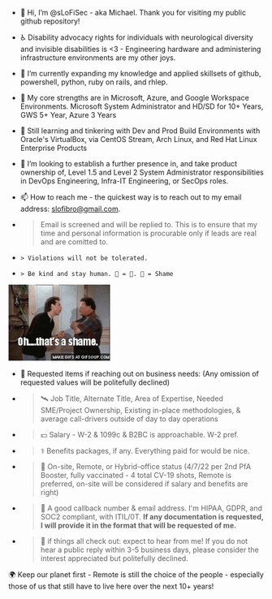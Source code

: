 - 👋 Hi, I’m @sLoFiSec - aka Michael. Thank you for visiting my public github repository!

- ♿ Disability advocacy rights for individuals with neurological diversity and invisible disabilities is <3 -  Engineering hardware and administering infrastructure environments are my other joys.

- 🌱 I’m currently expanding my knowledge and applied skillsets of github, powershell, python, ruby on rails, and rhlep. 

- 💪 My core strengths are in Microsoft, Azure, and Google Workspace Environments. Microsoft System Administrator and HD/SD for 10+ Years, GWS 5+ Year, Azure 3 Years

- 🧠 Still learning and tinkering with Dev and Prod Build Environments with Oracle's VirtualBox, via CentOS Stream, Arch Linux, and Red Hat Linux Enterprise Products

- 💞️ I’m looking to establish a further presence in, and take product ownership of, Level 1.5 and Level 2 System Administrator responsibilities in DevOps Engineering, Infra-IT Engineering, or SecOps roles.

- 📫 How to reach me - the quickest way is to reach out to my email address: slofibro@gmail.com. 

-   > Email is screened and will be replied to. This is to ensure that my time and personal information is procurable only if leads are real and are comitted to.
-     > Violations will not be tolerated. 
-     > Be kind and stay human. 👻 = 🔔. 🔔 = Shame
![](https://github.com/sLoFiSec/first-landing/blob/main/shame.gif)
  
- 🤖 Requested items if reaching out on business needs: (Any omission of requested values will be politefully declined)

-   > 🛰  Job Title, Alternate Title, Area of Expertise, Needed SME/Project Ownership, Existing in-place methodologies, & average call-drivers outside of day to day operations

-   > 💵 Salary - W-2 & 1099c & B2BC is approachable. W-2 pref.

-   > ⚕   Benefits packages, if any. Everything paid for would be nice.

-   > 🏢 On-site, Remote, or Hybrid-office status (4/7/22 per 2nd PfA Booster, fully vaccinated - 4 total CV-19 shots, Remote is preferred, on-site will be considered if salary and benefits are right)

-   > 📱  A good callback number & email address. I'm HIPAA, GDPR, and SOC2 compliant, with ITIL/0T. **If any documentation is requested, I will provide it in the format that will be requested of me.**

-   > 📩 if things all check out: expect to hear from me! If you do not hear a public reply within 3-5 business days,  please consider the interest appreciated but politefully declined.

🌍 Keep our planet first - Remote is still the choice of the people - especially those of us that still have to live here over the next 10+ years!

<!---
sLoFiSec/sLoFiSec is a ✨ special ✨ repository because its `README.md` (this file) appears on your GitHub profile.
You can click the Preview link to take a look at your changes.
--->
